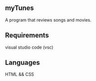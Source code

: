 ## myTunes

A program that reviews songs and movies.

## Requirements

visual studio code (vsc) 

## Languages

HTML && CSS



